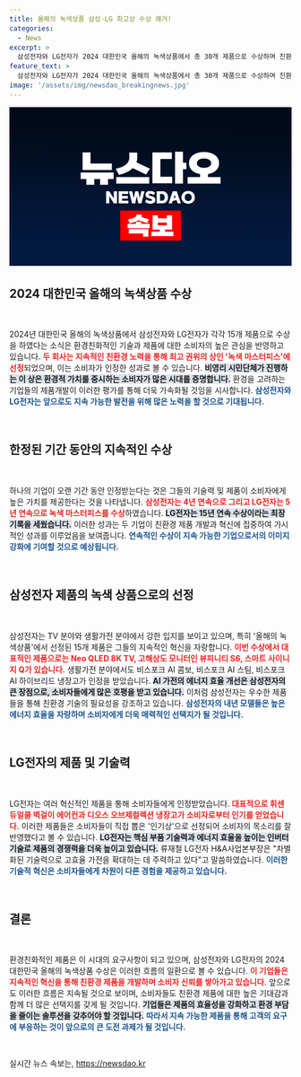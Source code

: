 ```yaml
---
title: 올해의 녹색상품 삼성·LG 최고상 수상 쾌거!
categories:
  - News
excerpt: >
  삼성전자와 LG전자가 2024 대한민국 올해의 녹색상품에서 총 30개 제품으로 수상하며 친환경 혁신을 인정받았습니다. 특히, 삼성전자는 4년 연속 녹색 마스터피스를, LG전자는 15년 연속 수상 기록을 세우며 눈길을 끌고 있습니다.
feature_text: >
  삼성전자와 LG전자가 2024 대한민국 올해의 녹색상품에서 총 30개 제품으로 수상하며 친환경 혁신을 인정받았습니다. 특히, 삼성전자는 4년 연속 녹색 마스터피스를, LG전자는 15년 연속 수상 기록을 세우며 눈길을 끌고 있습니다.
image: '/assets/img/newsdao_breakingnews.jpg'
---
```


<p><img src="/assets/img/newsdao_breakingnews.jpg" alt="ranknews 속보" /></p>

<h2 data-ke-size="size26">2024 대한민국 올해의 녹색상품 수상</h2>

<p data-ke-size="size16">&nbsp;</p>

<p>2024년 대한민국 올해의 녹색상품에서 삼성전자와 LG전자가 각각 15개 제품으로 수상을 하였다는 소식은 환경친화적인 기술과 제품에 대한 소비자의 높은 관심을 반영하고 있습니다. <b><span style="color: #ee2323;">두 회사는 지속적인 친환경 노력을 통해 최고 권위의 상인 '녹색 마스터피스'에선정</span></b>되었으며, 이는 소비자가 인정한 성과로 볼 수 있습니다. <b><span style="background-color: #21538527;">비영리 시민단체가 진행하는 이 상은 환경적 가치를 중시하는 소비자가 많은 시대를 증명합니다.</span></b> 환경을 고려하는 기업들의 제품개발이 이러한 평가를 통해 더욱 가속화될 것임을 시사합니다. <b><span style="color: #1a5490;">삼성전자와 LG전자는 앞으로도 지속 가능한 발전을 위해 많은 노력을 할 것으로 기대됩니다.</span></b></p>

<p data-ke-size="size16">&nbsp;</p>

<h2 data-ke-size="size26">한정된 기간 동안의 지속적인 수상</h2>

<p data-ke-size="size16">&nbsp;</p>

<p>하나의 기업이 오랜 기간 동안 인정받는다는 것은 그들의 기술력 및 제품이 소비자에게 높은 가치를 제공한다는 것을 나타냅니다. <b><span style="color: #ee2323;">삼성전자는 4년 연속으로 그리고 LG전자는 5년 연속으로 녹색 마스터피스를 수상</span></b>하였습니다. <b><span style="background-color: #21538527;">LG전자는 15년 연속 수상이라는 최장 기록을 세웠습니다.</span></b> 이러한 성과는 두 기업이 친환경 제품 개발과 혁신에 집중하여 가시적인 성과를 이루었음을 보여줍니다. <b><span style="color: #1a5490;">연속적인 수상이 지속 가능한 기업으로서의 이미지 강화에 기여할 것으로 예상됩니다.</span></b></p>

<p data-ke-size="size16">&nbsp;</p>

<h2 data-ke-size="size26">삼성전자 제품의 녹색 상품으로의 선정</h2>

<p data-ke-size="size16">&nbsp;</p>

<p>삼성전자는 TV 분야와 생활가전 분야에서 강한 입지를 보이고 있으며, 특히 '올해의 녹색상품'에서 선정된 15개 제품은 그들의 지속적인 혁신을 자랑합니다. <b><span style="color: #ee2323;">이번 수상에서 대표적인 제품으로는 Neo QLED 8K TV, 고해상도 모니터인 뷰피니티 S6, 스마트 사이니지 Q가 있습니다.</span></b> 생활가전 분야에서도 비스포크 AI 콤보, 비스포크 AI 스팀, 비스포크 AI 하이브리드 냉장고가 인정을 받았습니다. <b><span style="background-color: #21538527;">AI 가전의 에너지 효율 개선은 삼성전자의 큰 장점으로, 소비자들에게 많은 호평을 받고 있습니다.</span></b> 이처럼 삼성전자는 우수한 제품들을 통해 친환경 기술의 필요성을 강조하고 있습니다. <b><span style="color: #1a5490;">삼성전자의 내년 모델들은 높은 에너지 효율을 자랑하며 소비자에게 더욱 매력적인 선택지가 될 것입니다.</span></b></p>

<p data-ke-size="size16">&nbsp;</p>

<h2 data-ke-size="size26">LG전자의 제품 및 기술력</h2>

<p data-ke-size="size16">&nbsp;</p>

<p>LG전자는 여러 혁신적인 제품을 통해 소비자들에게 인정받았습니다. <b><span style="color: #ee2323;">대표적으로 휘센 듀얼쿨 벽걸이 에어컨과 디오스 오브제컬렉션 냉장고가 소비자로부터 인기를 얻었습니다.</span></b> 이러한 제품들은 소비자들이 직접 뽑은 '인기상'으로 선정되어 소비자의 목소리를 잘 반영했다고 볼 수 있습니다. <b><span style="background-color: #21538527;">LG전자는 핵심 부품 기술력과 에너지 효율을 높이는 인버터 기술로 제품의 경쟁력을 더욱 높이고 있습니다.</span></b> 류재철 LG전자 H&amp;A사업본부장은 "차별화된 기술력으로 고효율 가전을 확대하는 데 주력하고 있다"고 말씀하였습니다. <b><span style="color: #1a5490;">이러한 기술적 혁신은 소비자들에게 차원이 다른 경험을 제공하고 있습니다.</span></b></p>

<p data-ke-size="size16">&nbsp;</p>

<h2 data-ke-size="size26">결론</h2>

<p data-ke-size="size16">&nbsp;</p>

<p>환경친화적인 제품은 이 시대의 요구사항이 되고 있으며, 삼성전자와 LG전자의 2024 대한민국 올해의 녹색상품 수상은 이러한 흐름의 일환으로 볼 수 있습니다. <b><span style="color: #ee2323;">이 기업들은 지속적인 혁신을 통해 친환경 제품을 개발하며 소비자 신뢰를 쌓아가고 있습니다.</span></b> 앞으로도 이러한 흐름은 지속될 것으로 보이며, 소비자들도 친환경 제품에 대한 높은 기대감과 함께 더 많은 선택지를 갖게 될 것입니다. <b><span style="background-color: #21538527;">기업들은 제품의 효율성을 강화하고 환경 부담을 줄이는 솔루션을 갖추어야 할 것입니다.</span></b> <b><span style="color: #1a5490;">따라서 지속 가능한 제품을 통해 고객의 요구에 부응하는 것이 앞으로의 큰 도전 과제가 될 것입니다.</span></b> </p>

<p data-ke-size="size16">&nbsp;</p>
실시간 뉴스 속보는, <a href="https://newsdao.kr" rel="dofollow">https://newsdao.kr</a>


